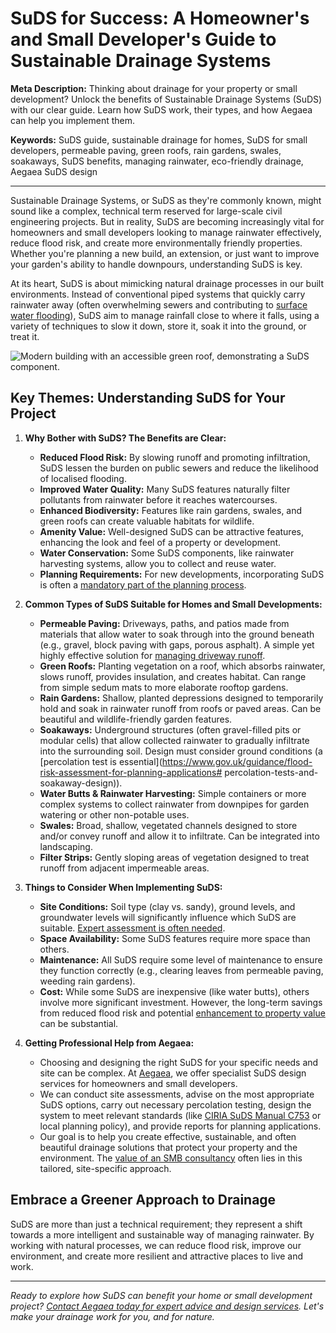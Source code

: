 # SuDS for Success: A Homeowner's and Small Developer's Guide to Sustainable Drainage Systems

**Meta Description:** Thinking about drainage for your property or small development? Unlock the benefits of Sustainable Drainage Systems (SuDS) with our clear guide. Learn how SuDS work, their types, and how Aegaea can help you implement them.

**Keywords:** SuDS guide, sustainable drainage for homes, SuDS for small developers, permeable paving, green roofs, rain gardens, swales, soakaways, SuDS benefits, managing rainwater, eco-friendly drainage, Aegaea SuDS design

---

Sustainable Drainage Systems, or SuDS as they're commonly known, might sound like a complex, technical term reserved for large-scale civil engineering projects. But in reality, SuDS are becoming increasingly vital for homeowners and small developers looking to manage rainwater effectively, reduce flood risk, and create more environmentally friendly properties. Whether you're planning a new build, an extension, or just want to improve your garden's ability to handle downpours, understanding SuDS is key.

At its heart, SuDS is about mimicking natural drainage processes in our built environments. Instead of conventional piped systems that quickly carry rainwater away (often overwhelming sewers and contributing to [surface water flooding](https://camerhann.github.io/blog/surface-water-flooding-hidden-menace-prepare)), SuDS aim to manage rainfall close to where it falls, using a variety of techniques to slow it down, store it, soak it into the ground, or treat it.

<!-- Image Placeholder: Example of SuDS in action - e.g., a residential green roof, a permeable driveway, or a well-planted rain garden. -->
<!--
DOWNLOAD IMAGE: https://service.firecrawl.dev/storage/v1/object/public/media/screenshot-15441d54-4f3c-4efc-a0b2-c8ba82b72c84.png
SAVE TO: ccameronhann/camerhann.github.io/public/images/blog/modern-building-green-roof-suds.png
REPLACE ALT TEXT & FILENAME IN MARKDOWN
-->
![Modern building with an accessible green roof, demonstrating a SuDS component.](/images/blog/modern-building-green-roof-suds.png)

## Key Themes: Understanding SuDS for Your Project

1.  **Why Bother with SuDS? The Benefits are Clear:**
    *   **Reduced Flood Risk:** By slowing runoff and promoting infiltration, SuDS lessen the burden on public sewers and reduce the likelihood of localised flooding.
    *   **Improved Water Quality:** Many SuDS features naturally filter pollutants from rainwater before it reaches watercourses.
    *   **Enhanced Biodiversity:** Features like rain gardens, swales, and green roofs can create valuable habitats for wildlife.
    *   **Amenity Value:** Well-designed SuDS can be attractive features, enhancing the look and feel of a property or development.
    *   **Water Conservation:** Some SuDS components, like rainwater harvesting systems, allow you to collect and reuse water.
    *   **Planning Requirements:** For new developments, incorporating SuDS is often a [mandatory part of the planning process](https://www.gov.uk/guidance/flood-risk-and-coastal-change).

2.  **Common Types of SuDS Suitable for Homes and Small Developments:**
    *   **Permeable Paving:** Driveways, paths, and patios made from materials that allow water to soak through into the ground beneath (e.g., gravel, block paving with gaps, porous asphalt). A simple yet highly effective solution for [managing driveway runoff](https://www.susdrain.org/delivering-suds/using-suds/suds-components/source-control/pervious-surfaces/pervious-surfaces_overview.html).
    *   **Green Roofs:** Planting vegetation on a roof, which absorbs rainwater, slows runoff, provides insulation, and creates habitat. Can range from simple sedum mats to more elaborate rooftop gardens.
    *   **Rain Gardens:** Shallow, planted depressions designed to temporarily hold and soak in rainwater runoff from roofs or paved areas. Can be beautiful and wildlife-friendly garden features.
    *   **Soakaways:** Underground structures (often gravel-filled pits or modular cells) that allow collected rainwater to gradually infiltrate into the surrounding soil. Design must consider ground conditions (a [percolation test is essential](https://www.gov.uk/guidance/flood-risk-assessment-for-planning-applications# percolation-tests-and-soakaway-design)).
    *   **Water Butts & Rainwater Harvesting:** Simple containers or more complex systems to collect rainwater from downpipes for garden watering or other non-potable uses.
    *   **Swales:** Broad, shallow, vegetated channels designed to store and/or convey runoff and allow it to infiltrate. Can be integrated into landscaping.
    *   **Filter Strips:** Gently sloping areas of vegetation designed to treat runoff from adjacent impermeable areas.

3.  **Things to Consider When Implementing SuDS:**
    *   **Site Conditions:** Soil type (clay vs. sandy), ground levels, and groundwater levels will significantly influence which SuDS are suitable. [Expert assessment is often needed](https://camerhann.github.io/blog/ask-the-experts-questions-for-flood-risk-consultant).
    *   **Space Availability:** Some SuDS features require more space than others.
    *   **Maintenance:** All SuDS require some level of maintenance to ensure they function correctly (e.g., clearing leaves from permeable paving, weeding rain gardens).
    *   **Cost:** While some SuDS are inexpensive (like water butts), others involve more significant investment. However, the long-term savings from reduced flood risk and potential [enhancement to property value](https://camerhann.github.io/blog/real-world-savings-flood-risk-due-diligence) can be substantial.

4.  **Getting Professional Help from Aegaea:**
    *   Choosing and designing the right SuDS for your specific needs and site can be complex. At [Aegaea](https://aegaea.com), we offer specialist SuDS design services for homeowners and small developers.
    *   We can conduct site assessments, advise on the most appropriate SuDS options, carry out necessary percolation testing, design the system to meet relevant standards (like [CIRIA SuDS Manual C753](https://www.ciria.org/ItemDetail?iProductCode=C753F&Category=BOOK) or local planning policy), and provide reports for planning applications.
    *   Our goal is to help you create effective, sustainable, and often beautiful drainage solutions that protect your property and the environment. The [value of an SMB consultancy](https://camerhann.github.io/blog/smb-advantage-bespoke-flood-risk-solutions) often lies in this tailored, site-specific approach.

## Embrace a Greener Approach to Drainage

SuDS are more than just a technical requirement; they represent a shift towards a more intelligent and sustainable way of managing rainwater. By working with natural processes, we can reduce flood risk, improve our environment, and create more resilient and attractive places to live and work.

---

*Ready to explore how SuDS can benefit your home or small development project? [Contact Aegaea today for expert advice and design services](https://aegaea.com/contact-us). Let's make your drainage work for you, and for nature.*
